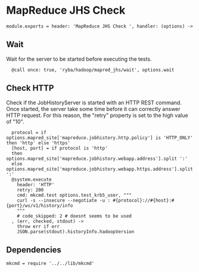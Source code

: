 

# MapReduce JHS Check

    module.exports = header: 'MapReduce JHS Check ', handler: (options) ->

## Wait

Wait for the server to be started before executing the tests.

      @call once: true, 'ryba/hadoop/mapred_jhs/wait', options.wait

## Check HTTP

Check if the JobHistoryServer is started with an HTTP REST command. Once
started, the server take some time before it can correctly answer HTTP request.
For this reason, the "retry" property is set to the high value of "10".

      protocol = if options.mapred_site['mapreduce.jobhistory.http.policy'] is 'HTTP_ONLY' then 'http' else 'https'
      [host, port] = if protocol is 'http'
      then options.mapred_site['mapreduce.jobhistory.webapp.address'].split ':'
      else options.mapred_site['mapreduce.jobhistory.webapp.https.address'].split ':'
      @system.execute
        header: 'HTTP'
        retry: 200
        cmd: mkcmd.test options.test_krb5_user, """
        curl -s --insecure --negotiate -u : #{protocol}://#{host}:#{port}/ws/v1/history/info
        """
        # code_skipped: 2 # doesnt seems to be used
      , (err, checked, stdout) ->
        throw err if err
        JSON.parse(stdout).historyInfo.hadoopVersion

## Dependencies

    mkcmd = require '../../lib/mkcmd'
